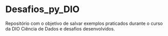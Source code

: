 # Desafios_py_DIO

 Repositório com o objetivo de salvar exemplos praticados durante o curso da DIO Ciência de Dados e desafios desenvolvidos.
